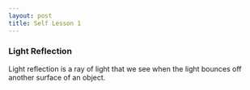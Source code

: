 ```yaml
---
layout: post
title: Self Lesson 1
---
```


### Light Reflection

Light reflection is a ray of light that we see when the light bounces off another surface of an object.